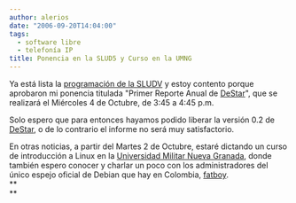 ```yaml
---
author: alerios
date: "2006-09-20T14:04:00"
tags:
  - software libre
  - telefonía IP
title: Ponencia en la SLUD5 y Curso en la UMNG
---
```


Ya está lista la [programación de la
SLUDV](http://glud.udistrital.edu.co/slud5/?q=node/19) y estoy contento porque
aprobaron mi ponencia titulada "Primer Reporte Anual de
[DeStar](http://destar.berlios.de/)", que se realizará el Miércoles 4 de
Octubre, de 3:45 a 4:45 p.m.

Solo espero que para entonces hayamos podido liberar la versión 0.2 de
[DeStar](http://destar.berlios.de/), o de lo contrario el informe no será muy
satisfactorio.

En otras noticias, a partir del Martes 2 de Octubre, estaré dictando un curso
de introducción a Linux en la [Universidad Militar Nueva
Granada](http://www.umng.edu.co/), donde también espero conocer y charlar un
poco con los administradores del único espejo oficial de Debian que hay en
Colombia, [fatboy](http://fatboy.umng.edu.co/debian/).  
 \*\*  
\*\*
